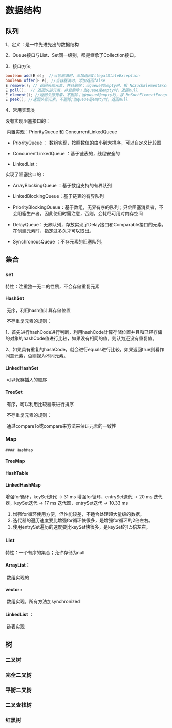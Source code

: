 # 数据结构

## 队列

1、定义：是一中先进先出的数据结构

2、Queue接口与List、Set同一级别，都是继承了Collection接口。

3、接口方法

```java
boolean add(E e);  //当容器满时，添加返回IllegalStateException
boolean offer(E e); //当容器满时，添加返回false
E remove(); // 返回头部元素，并且删除；当queue时empty时，报 NoSuchElementException
E poll();  // 返回头部元素，并且删除；当queue是empty时，返回null
E element(); //返回头部元素，不删除；当queue时empty时，报 NoSuchElementException
E peek(); //返回头部元素，不删除;当queue是empty时，返回null
```

4、常用实现类

 没有实现阻塞接口的：

​	内置实现：PriorityQueue 和 ConcurrentLinkedQueue

+ PriorityQueue ： 数组实现，按照数值的由小到大排序，可以自定义比较器

+ ConcurrentLinkedQueue ：基于链表的，线程安全的

+ LinkedList : 

实现了阻塞接口的：

+ ArrayBlockingQueue ：基于数组支持的有界队列

+ LinkedBlockingQueue：基于链表的有界队列 

+ PriorityBlockingQueue：基于数组，无界有序的队列；只会阻塞消费者，不会阻塞生产者，因此使用时需注意，否则，会耗尽可用对内存空间

+ DelayQueue：无界队列，存放实现了Delay接口和Comparable接口的元素，在创建元素时，指定过多久才可以取出。

+ SynchronousQueue ：不存元素的阻塞队列，


## 集合

### set

特性：注重独一无二的性质，不会存储重复元素

#### HashSet

​	无序，利用hash值计算存储位置

​	不存重复元素的规则：

​	1、首先进行hashCode进行判断，利用hashCode计算存储位置并且和已经存储的对象的hashCode值进行比较，如果没有相同的值，则认为还没有重复值。

​	2、如果具有重复的hashCode，就会进行equals进行比较，如果返回true则看作同意元素，否则视为不同元素。

#### LinkedHashSet

​	可以保存插入的顺序

#### TreeSet

​	有序，可以利用比较器来进行排序

​	不存重复元素的规则：

​	通过compareTo或compare来方法来保证元素的一致性

### Map

	#### HashMap

#### TreeMap

#### HashTable

#### LinkedHashMap

增强for循环，keySet迭代 -> 31 ms
增强for循环，entrySet迭代 -> 20 ms
迭代器，keySet迭代 -> 17 ms
迭代器，entrySet迭代 -> 10.33 ms

1. 增强for循环使用方便，但性能较差，不适合处理超大量级的数据。
2. 迭代器的遍历速度要比增强for循环快很多，是增强for循环的2倍左右。
3. 使用entrySet遍历的速度要比keySet快很多，是keySet的1.5倍左右。

### List

特性：一个有序的集合；允许存储为null

#### ArrayList：

​	数组实现的

#### vector : 

​	数组实现，所有方法加synchronized

#### LinkedList ：

​	 链表实现

## 树

### 二叉树

### 完全二叉树

### 平衡二叉树

### 二叉查找树

### 红黑树




